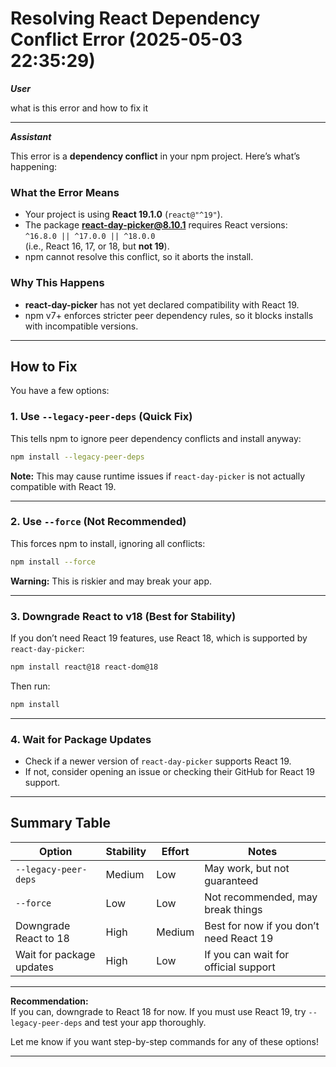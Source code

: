 <!-- Generated by SpecStory -->

# Resolving React Dependency Conflict Error (2025-05-03 22:35:29)

_**User**_

what is this error and how to fix it

---

_**Assistant**_

This error is a **dependency conflict** in your npm project. Here’s what’s happening:

### What the Error Means

- Your project is using **React 19.1.0** (`react@"^19"`).
- The package **react-day-picker@8.10.1** requires React versions:  
  `^16.8.0 || ^17.0.0 || ^18.0.0`  
  (i.e., React 16, 17, or 18, but **not 19**).
- npm cannot resolve this conflict, so it aborts the install.

### Why This Happens

- **react-day-picker** has not yet declared compatibility with React 19.
- npm v7+ enforces stricter peer dependency rules, so it blocks installs with incompatible versions.

---

## How to Fix

You have a few options:

### 1. Use `--legacy-peer-deps` (Quick Fix)
This tells npm to ignore peer dependency conflicts and install anyway:
```sh
npm install --legacy-peer-deps
```
**Note:** This may cause runtime issues if `react-day-picker` is not actually compatible with React 19.

---

### 2. Use `--force` (Not Recommended)
This forces npm to install, ignoring all conflicts:
```sh
npm install --force
```
**Warning:** This is riskier and may break your app.

---

### 3. Downgrade React to v18 (Best for Stability)
If you don’t need React 19 features, use React 18, which is supported by `react-day-picker`:
```sh
npm install react@18 react-dom@18
```
Then run:
```sh
npm install
```

---

### 4. Wait for Package Updates
- Check if a newer version of `react-day-picker` supports React 19.
- If not, consider opening an issue or checking their GitHub for React 19 support.

---

## Summary Table

| Option                      | Stability | Effort | Notes                                      |
|-----------------------------|-----------|--------|--------------------------------------------|
| `--legacy-peer-deps`        | Medium    | Low    | May work, but not guaranteed               |
| `--force`                   | Low       | Low    | Not recommended, may break things          |
| Downgrade React to 18       | High      | Medium | Best for now if you don’t need React 19    |
| Wait for package updates    | High      | Low    | If you can wait for official support       |

---

**Recommendation:**  
If you can, downgrade to React 18 for now. If you must use React 19, try `--legacy-peer-deps` and test your app thoroughly.

Let me know if you want step-by-step commands for any of these options!

---

